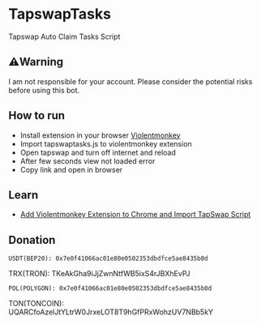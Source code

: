 # TapswapTasks
Tapswap Auto Claim Tasks Script 


## ⚠️Warning
I am not responsible for your account. Please consider the potential risks before using this bot.


## How to run
* Install extension in your browser [Violentmonkey](https://chromewebstore.google.com/detail/violentmonkey/jinjaccalgkegednnccohejagnlnfdag)
* Import tapswaptasks.js to violentmonkey extension
* Open tapswap and turn off internet and reload
* After few seconds view not loaded error
* Copy link and open in browser

## Learn
* [Add Violentmonkey Extension to Chrome and Import TapSwap Script](https://youtu.be/MzIyvahvRA4?si=G8SQHlqUdUMrdC2x) 

## Donation
```
USDT(BEP20): 0x7e0f41066ac01e80e0502353dbdfce5ae8435b0d

```
TRX(TRON): TKeAkGha9iJjZwnNtfWB5ixS4rJBXhEvPJ

```
POL(POLYGON): 0x7e0f41066ac01e80e0502353dbdfce5ae8435b0d

```
TON(TONCOIN): UQARCfoAzelJtYLtrW0JrxeLOT8T9hGfPRxWohzUV7NBb5kY

```
